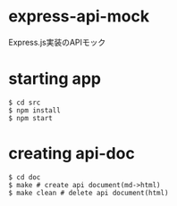 # express-api-mock
Express.js実装のAPIモック

# starting app
```
$ cd src
$ npm install
$ npm start
```

# creating api-doc
```
$ cd doc
$ make # create api document(md->html)
$ make clean # delete api document(html)
```
